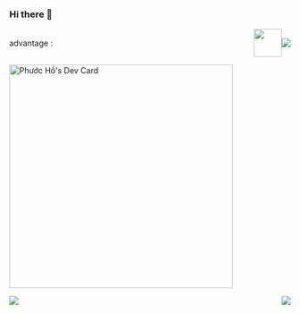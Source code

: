 ### Hi there 👋
<div style="display:flex;justify-content:space-between;align-items:center">
  <p>advantage : </p>
  <div style="display:flex;justify-content:space-between;align-items:center">
    <img style="width:50px;height:50px" src="https://simpleicons.org/icons/react.svg" />
    <img src="https://cdn-icons-png.flaticon.com/128/8383/8383604.png" />
  </div>
  </div>

<!--
**hophuoc1403/hophuoc1403** is a ✨ _special_ ✨ repository because its `README.md` (this file) appears on your GitHub profile.

Here are some ideas to get you started:

- 🔭 I’m currently working on ...
- 🌱 I’m currently learning ...
- 👯 I’m looking to collaborate on ...
- 🤔 I’m looking for help with ...
- 💬 Ask me about ...
- 📫 How to reach me: ...
- 😄 Pronouns: ...
- ⚡ Fun fact: ...
-->

<a href="https://app.daily.dev/PhuocHacker123"><img src="https://api.daily.dev/devcards/e6b4f7d319f3431db35601bf63638aec.png?r=8un" width="400" alt="Phước Hồ's Dev Card"/></a>




<div style="display:flex;justify-content:space-between">
<img src="https://media.giphy.com/media/VdlpflcGKRICnFSp2m/giphy.gif" />
<img src="https://media2.giphy.com/media/ndWoTL57cBAnHIQv9V/giphy.gif?cid=ecf05e47deaf99d8e7cf1c945cfe08f713fd202be8b910e4&rid=giphy.gif&ct=s" />
</div>


